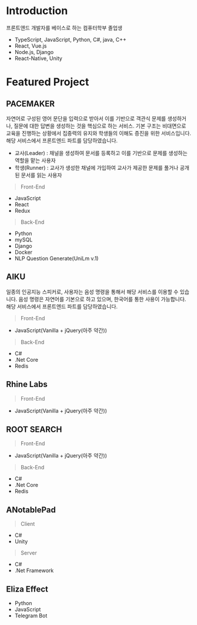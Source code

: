 # Introduction

프론트앤드 개발자를 베이스로 하는 컴퓨터학부 졸업생

- TypeScript, JavaScript, Python, C#, java, C++
- React, Vue.js
- Node.js, Django
- React-Native, Unity

# Featured Project

## PACEMAKER

자연어로 구성된 영어 문단을 입력으로 받아서 이를 기반으로 객관식 문제를 생성하거나, 질문에 대한 답변을 생성하는 것을 핵심으로 하는 서비스.
기본 구조는 비대면으로 교육을 진행하는 상황에서 집중력의 유지와 학생들의 이해도 증진을 위한 서비스입니다.
해당 서비스에서 프론트엔드 파트를 담당하였습니다.

- 교사(Leader) : 채널을 생성하여 문서를 등록하고 이를 기반으로 문제를 생성하는 역할을 맡는 사용자
- 학생(Runner) : 교사가 생성한 채널에 가입하여 교사가 제공한 문제를 풀거나 공개된 문서를 읽는 사용자

> Front-End

- JavaScript
- React
- Redux

> Back-End

- Python
- mySQL
- Django
- Docker
- NLP Question Generate(UniLm v.1)

## AIKU

일종의 인공지능 스피커로, 사용자는 음성 명령을 통해서 해당 서비스를 이용할 수 있습니다.
음성 명령은 자연어를 기본으로 하고 있으며, 한국어를 통한 사용이 가능합니다.
해당 서비스에서 프론트엔드 파트를 담당하였습니다.

> Front-End

- JavaScript(Vanilla + jQuery(아주 약간))

> Back-End

- C#
- .Net Core
- Redis

## Rhine Labs

> Front-End

- JavaScript(Vanilla + jQuery(아주 약간))

## ROOT SEARCH

> Front-End

- JavaScript(Vanilla + jQuery(아주 약간))

> Back-End

- C#
- .Net Core
- Redis

## ANotablePad

> Client

- C#
- Unity

> Server

- C#
- .Net Framework

## Eliza Effect

- Python
- JavaScript
- Telegram Bot
